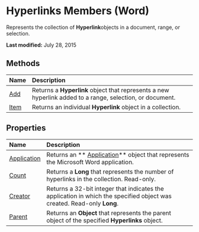 
# Hyperlinks Members (Word)
Represents the collection of  **Hyperlink**objects in a document, range, or selection.

 **Last modified:** July 28, 2015


## Methods



|**Name**|**Description**|
|:-----|:-----|
| [Add](b838a93c-8ec8-e591-f2e9-c22a049c5335.md)|Returns a  **Hyperlink** object that represents a new hyperlink added to a range, selection, or document.|
| [Item](e59fcc87-cfc6-1db6-f5ac-59154db8fc7c.md)|Returns an individual  **Hyperlink** object in a collection.|

## Properties



|**Name**|**Description**|
|:-----|:-----|
| [Application](d7d3a17c-b90c-bf7d-6f12-ffa68bf84e2f.md)|Returns an  ** [Application](d1cf6f8f-4e88-bf01-93b4-90a83f79cb44.md)** object that represents the Microsoft Word application.|
| [Count](4e8b4b3e-3911-27d3-e836-b189eeb51617.md)|Returns a  **Long** that represents the number of hyperlinks in the collection. Read-only.|
| [Creator](6ba3b06b-38e3-36a0-c8f9-2c481fedf112.md)|Returns a 32-bit integer that indicates the application in which the specified object was created. Read-only  **Long**.|
| [Parent](c1a1888c-bf55-63fd-56de-2cee433ac6fd.md)|Returns an  **Object** that represents the parent object of the specified **Hyperlinks** object.|
